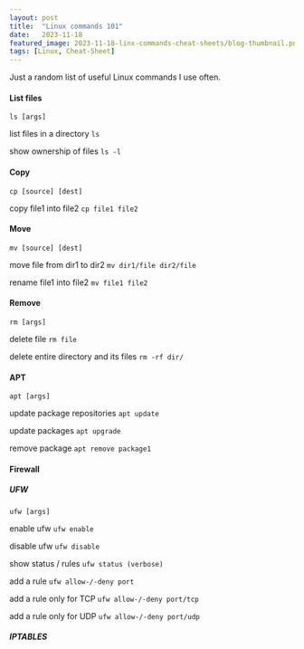 ```yaml
---
layout: post
title:  "Linux commands 101"
date:   2023-11-18
featured_image: 2023-11-18-linx-commands-cheat-sheets/blog-thumbnail.png
tags: [Linux, Cheat-Sheet]
---
```


Just a random list of useful Linux commands I use often.

<!--more-->

#### List files
`ls [args]`

list files in a directory 
`ls`

show ownership of files
`ls -l`

#### Copy
`cp [source] [dest]`

copy file1 into file2 `cp file1 file2`

#### Move 
`mv [source] [dest]`

move file from dir1 to dir2 `mv dir1/file dir2/file`

rename file1 into file2 `mv file1 file2`

#### Remove
`rm [args]`

delete file `rm file`

delete entire directory and its files `rm -rf dir/`

#### APT
`apt [args]`

update package repositories `apt update`

update packages `apt upgrade`

remove package `apt remove package1`

#### Firewall
##### UFW
`ufw [args]`

enable ufw `ufw enable`

disable ufw `ufw disable`

show status / rules `ufw status (verbose)`

add a rule `ufw allow-/-deny port`

add a rule only for TCP `ufw allow-/-deny port/tcp`

add a rule only for UDP `ufw allow-/-deny port/udp`

##### IPTABLES